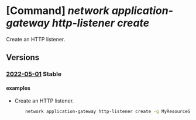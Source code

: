 # [Command] _network application-gateway http-listener create_

Create an HTTP listener.

## Versions

### [2022-05-01](/Resources/mgmt-plane/L3N1YnNjcmlwdGlvbnMve30vcmVzb3VyY2Vncm91cHMve30vcHJvdmlkZXJzL21pY3Jvc29mdC5uZXR3b3JrL2FwcGxpY2F0aW9uZ2F0ZXdheXMve30=/2022-05-01.xml) **Stable**

<!-- mgmt-plane /subscriptions/{}/resourcegroups/{}/providers/microsoft.network/applicationgateways/{} 2022-05-01 properties.httpListeners[] -->

#### examples

- Create an HTTP listener.
    ```bash
        network application-gateway http-listener create -g MyResourceGroup --gateway-name MyAppGateway --frontend-port MyFrontendPort -n MyHttpListener --frontend-ip MyAppGatewayPublicIp
    ```
